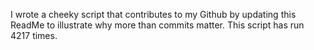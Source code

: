 I wrote a cheeky script that contributes to my Github by updating this ReadMe to illustrate why more than commits matter. This script has run 4217 times.